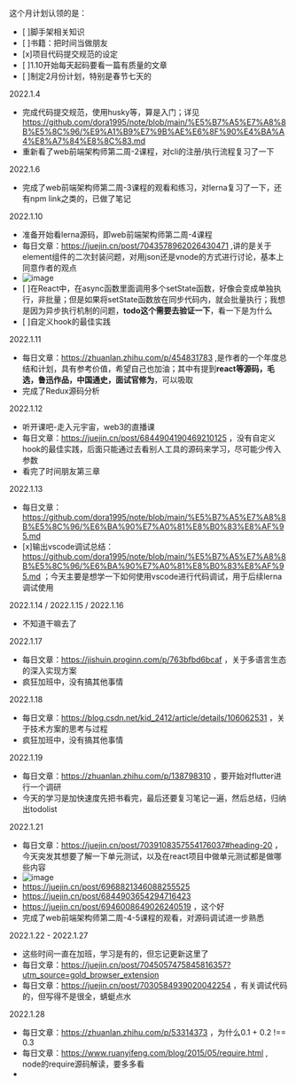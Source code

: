 这个月计划认领的是：
- [ ]脚手架相关知识
- [ ]书籍：把时间当做朋友
- [x]项目代码提交规范的设定
- [ ]1.10开始每天起码要看一篇有质量的文章
- [ ]制定2月份计划，特别是春节七天的 


2022.1.4
- 完成代码提交规范，使用husky等，算是入门；详见 https://github.com/dora1995/note/blob/main/%E5%B7%A5%E7%A8%8B%E5%8C%96/%E9%A1%B9%E7%9B%AE%E6%8F%90%E4%BA%A4%E8%A7%84%E8%8C%83.md
- 重新看了web前端架构师第二周-2课程，对cli的注册/执行流程复习了一下

2022.1.6
- 完成了web前端架构师第二周-3课程的观看和练习，对lerna复习了一下，还有npm link之类的，已做了笔记

2022.1.10
- 准备开始看lerna源码，即web前端架构师第二周-4课程
- 每日文章：https://juejin.cn/post/7043578962026430471 ,讲的是关于element组件的二次封装问题，对用json还是vnode的方式进行讨论，基本上同意作者的观点
- ![image](https://user-images.githubusercontent.com/53267289/148888666-c3ac5663-ee5b-4bcd-97b3-750283c56e06.png)
- [ ]在React中，在async函数里面调用多个setState函数，好像会变成单独执行，非批量；但是如果将setState函数放在同步代码内，就会批量执行；我想是因为异步执行机制的问题，**todo这个需要去验证一下**，看一下是为什么
- [ ]自定义hook的最佳实践

2022.1.11
- 每日文章：https://zhuanlan.zhihu.com/p/454831783 ,是作者的一个年度总结和计划，具有参考价值，希望自己也加油；其中有提到**react等源码，毛选，鲁迅作品，中国通史，面试官修为**，可以吸取
- 完成了Redux源码分析

2022.1.12
- 听开课吧-走入元宇宙，web3的直播课
- 每日文章：https://juejin.cn/post/6844904190469210125 ，没有自定义hook的最佳实践，后面只能通过去看别人工具的源码来学习，尽可能少传入参数
- 看完了时间朋友第三章

2022.1.13
- 每日文章：https://github.com/dora1995/note/blob/main/%E5%B7%A5%E7%A8%8B%E5%8C%96/%E6%BA%90%E7%A0%81%E8%B0%83%E8%AF%95.md
- [x]输出vscode调试总结：https://github.com/dora1995/note/blob/main/%E5%B7%A5%E7%A8%8B%E5%8C%96/%E6%BA%90%E7%A0%81%E8%B0%83%E8%AF%95.md ；今天主要是想学一下如何使用vscode进行代码调试，用于后续lerna调试使用

2022.1.14 / 2022.1.15 / 2022.1.16
- 不知道干嘛去了

2022.1.17
- 每日文章：https://jishuin.proginn.com/p/763bfbd6bcaf ，关于多语言生态的深入实现方案
- 疯狂加班中，没有搞其他事情

2022.1.18
- 每日文章：https://blog.csdn.net/kid_2412/article/details/106062531 ，关于技术方案的思考与过程
- 疯狂加班中，没有搞其他事情

2022.1.19
- 每日文章：https://zhuanlan.zhihu.com/p/138798310 ，要开始对flutter进行一个调研
- 今天的学习是加快速度先把书看完，最后还要复习笔记一遍，然后总结，归纳出todolist

2022.1.21
- 每日文章：https://juejin.cn/post/7039108357554176037#heading-20 ，今天突发其想要了解一下单元测试，以及在react项目中做单元测试都是做哪些内容
- ![image](https://user-images.githubusercontent.com/53267289/150478621-13caf0e6-1879-42c5-b663-1aa592800f4f.png)
- https://juejin.cn/post/6968821346088255525
- https://juejin.cn/post/6844903654294716423
- https://juejin.cn/post/6946008649026240519 ，这个好
- 完成了web前端架构师第二周-4-5课程的观看，对源码调试进一步熟悉

2022.1.22 - 2022.1.27
- 这些时间一直在加班，学习是有的，但忘记更新这里了
- 每日文章：https://juejin.cn/post/7045057475845816357?utm_source=gold_browser_extension
- 每日文章：https://juejin.cn/post/7030584939020042254 ，有关调试代码的，但写得不是很全，蜻蜓点水

2022.1.28
- 每日文章：https://zhuanlan.zhihu.com/p/53314373 ，为什么0.1 + 0.2 !== 0.3
- 每日文章：https://www.ruanyifeng.com/blog/2015/05/require.html , node的require源码解读，要多多看
- 

